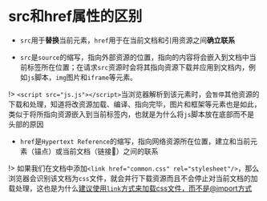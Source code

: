 # src和href属性的区别
* `src`用于**替换**当前元素，`href`用于在当前文档和引用资源之间**确立联系**

* `src`是`source`的缩写，指向外部资源的位置，指向的内容将会嵌入到文档中当前标签所在位置；在请求`src`资源时会将其指向资源下载并应用到文档内，例如`js`脚本，`img`图片和`iframe`等元素。

!> `<script src="js.js"></script>`当浏览器解析到该元素时，会`暂停`其他资源的下载和处理，知道将改资源加载、编译、指向完毕，图片和框架等元素也是如此，类似于将所指向资源嵌入到当前标签内，也就是为什么将`js`脚本放在底部而不是头部的原因

* `href`是`Hypertext Reference`的缩写，指向网络资源所在位置，建立和当前元素（锚点）或当前文档（链接🔗）之间的联系

!> 如果我们在文档中添加`<link href="common.css" rel="stylesheet"/>`，那么浏览器会识别该文档为`css`文件，就会并行下载资源而且不会停止对当前文档的加载处理，这也是为什么[建议使用`link`方式来加载css文件，而不是@import方式](/css/link和@import引入样式的区别)
